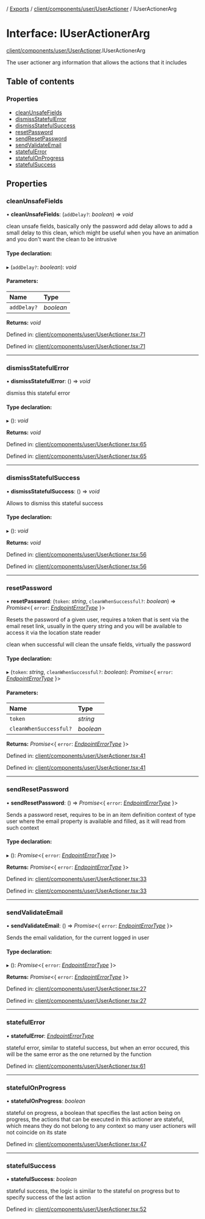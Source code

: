 [](../README.md) / [Exports](../modules.md) / [client/components/user/UserActioner](../modules/client_components_user_useractioner.md) / IUserActionerArg

# Interface: IUserActionerArg

[client/components/user/UserActioner](../modules/client_components_user_useractioner.md).IUserActionerArg

The user actioner arg information that allows
the actions that it includes

## Table of contents

### Properties

- [cleanUnsafeFields](client_components_user_useractioner.iuseractionerarg.md#cleanunsafefields)
- [dismissStatefulError](client_components_user_useractioner.iuseractionerarg.md#dismissstatefulerror)
- [dismissStatefulSuccess](client_components_user_useractioner.iuseractionerarg.md#dismissstatefulsuccess)
- [resetPassword](client_components_user_useractioner.iuseractionerarg.md#resetpassword)
- [sendResetPassword](client_components_user_useractioner.iuseractionerarg.md#sendresetpassword)
- [sendValidateEmail](client_components_user_useractioner.iuseractionerarg.md#sendvalidateemail)
- [statefulError](client_components_user_useractioner.iuseractionerarg.md#statefulerror)
- [statefulOnProgress](client_components_user_useractioner.iuseractionerarg.md#statefulonprogress)
- [statefulSuccess](client_components_user_useractioner.iuseractionerarg.md#statefulsuccess)

## Properties

### cleanUnsafeFields

• **cleanUnsafeFields**: (`addDelay?`: *boolean*) => *void*

clean unsafe fields, basically only the password
add delay allows to add a small delay to this clean, which might be useful when you have
an animation and you don't want the clean to be intrusive

#### Type declaration:

▸ (`addDelay?`: *boolean*): *void*

#### Parameters:

Name | Type |
:------ | :------ |
`addDelay?` | *boolean* |

**Returns:** *void*

Defined in: [client/components/user/UserActioner.tsx:71](https://github.com/onzag/itemize/blob/28218320/client/components/user/UserActioner.tsx#L71)

Defined in: [client/components/user/UserActioner.tsx:71](https://github.com/onzag/itemize/blob/28218320/client/components/user/UserActioner.tsx#L71)

___

### dismissStatefulError

• **dismissStatefulError**: () => *void*

dismiss this stateful error

#### Type declaration:

▸ (): *void*

**Returns:** *void*

Defined in: [client/components/user/UserActioner.tsx:65](https://github.com/onzag/itemize/blob/28218320/client/components/user/UserActioner.tsx#L65)

Defined in: [client/components/user/UserActioner.tsx:65](https://github.com/onzag/itemize/blob/28218320/client/components/user/UserActioner.tsx#L65)

___

### dismissStatefulSuccess

• **dismissStatefulSuccess**: () => *void*

Allows to dismiss this stateful success

#### Type declaration:

▸ (): *void*

**Returns:** *void*

Defined in: [client/components/user/UserActioner.tsx:56](https://github.com/onzag/itemize/blob/28218320/client/components/user/UserActioner.tsx#L56)

Defined in: [client/components/user/UserActioner.tsx:56](https://github.com/onzag/itemize/blob/28218320/client/components/user/UserActioner.tsx#L56)

___

### resetPassword

• **resetPassword**: (`token`: *string*, `cleanWhenSuccessful?`: *boolean*) => *Promise*<{ `error`: [*EndpointErrorType*](../modules/base_errors.md#endpointerrortype)  }\>

Resets the password of a given user, requires a token that is sent via
the email reset link, usually in the query string and you will be available to access it via the
location state reader

clean when successful will clean the unsafe fields, virtually the password

#### Type declaration:

▸ (`token`: *string*, `cleanWhenSuccessful?`: *boolean*): *Promise*<{ `error`: [*EndpointErrorType*](../modules/base_errors.md#endpointerrortype)  }\>

#### Parameters:

Name | Type |
:------ | :------ |
`token` | *string* |
`cleanWhenSuccessful?` | *boolean* |

**Returns:** *Promise*<{ `error`: [*EndpointErrorType*](../modules/base_errors.md#endpointerrortype)  }\>

Defined in: [client/components/user/UserActioner.tsx:41](https://github.com/onzag/itemize/blob/28218320/client/components/user/UserActioner.tsx#L41)

Defined in: [client/components/user/UserActioner.tsx:41](https://github.com/onzag/itemize/blob/28218320/client/components/user/UserActioner.tsx#L41)

___

### sendResetPassword

• **sendResetPassword**: () => *Promise*<{ `error`: [*EndpointErrorType*](../modules/base_errors.md#endpointerrortype)  }\>

Sends a password reset, requires to be in an item definition context
of type user where the email property is available and filled, as it will
read from such context

#### Type declaration:

▸ (): *Promise*<{ `error`: [*EndpointErrorType*](../modules/base_errors.md#endpointerrortype)  }\>

**Returns:** *Promise*<{ `error`: [*EndpointErrorType*](../modules/base_errors.md#endpointerrortype)  }\>

Defined in: [client/components/user/UserActioner.tsx:33](https://github.com/onzag/itemize/blob/28218320/client/components/user/UserActioner.tsx#L33)

Defined in: [client/components/user/UserActioner.tsx:33](https://github.com/onzag/itemize/blob/28218320/client/components/user/UserActioner.tsx#L33)

___

### sendValidateEmail

• **sendValidateEmail**: () => *Promise*<{ `error`: [*EndpointErrorType*](../modules/base_errors.md#endpointerrortype)  }\>

Sends the email validation, for the current logged in user

#### Type declaration:

▸ (): *Promise*<{ `error`: [*EndpointErrorType*](../modules/base_errors.md#endpointerrortype)  }\>

**Returns:** *Promise*<{ `error`: [*EndpointErrorType*](../modules/base_errors.md#endpointerrortype)  }\>

Defined in: [client/components/user/UserActioner.tsx:27](https://github.com/onzag/itemize/blob/28218320/client/components/user/UserActioner.tsx#L27)

Defined in: [client/components/user/UserActioner.tsx:27](https://github.com/onzag/itemize/blob/28218320/client/components/user/UserActioner.tsx#L27)

___

### statefulError

• **statefulError**: [*EndpointErrorType*](../modules/base_errors.md#endpointerrortype)

stateful error, similar to stateful success, but when an error occured, this will be the same error
as the one returned by the function

Defined in: [client/components/user/UserActioner.tsx:61](https://github.com/onzag/itemize/blob/28218320/client/components/user/UserActioner.tsx#L61)

___

### statefulOnProgress

• **statefulOnProgress**: *boolean*

stateful on progress, a boolean that specifies the last action being on progress, the actions that
can be executed in this actioner are stateful, which means they do not belong to any context
so many user actioners will not coincide on its state

Defined in: [client/components/user/UserActioner.tsx:47](https://github.com/onzag/itemize/blob/28218320/client/components/user/UserActioner.tsx#L47)

___

### statefulSuccess

• **statefulSuccess**: *boolean*

stateful success, the logic is similar to the stateful on progress but to specify success of the last
action

Defined in: [client/components/user/UserActioner.tsx:52](https://github.com/onzag/itemize/blob/28218320/client/components/user/UserActioner.tsx#L52)
